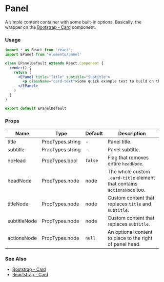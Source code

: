 # Panel

A simple content container with some built-in options. Basically, the wrapper on the [Bootstrap - Card](http://getbootstrap.com/docs/4.0/components/card/) component.

<!-- STORY -->

### Usage

```js
import * as React from 'react';
import EPanel from 'elements/panel'
```
```jsx
class EPanelDefault extends React.Component {
  render() {
    return (
      <EPanel title="Title" subtitle="Subtitle">
        <p className="card-text">Some quick example text to build on the card title and make up the bulk of the card''s content.</p>
      </EPanel>
    )
  }
}

export default EPanelDefault
```

### Props

| Name         | Type             | Default | Description |
|--------------|------------------|---------|-------------|
| title        | PropTypes.string | -       | Panel title. |
| subtitle     | PropTypes.string | -       | Panel subtitle. |
| noHead       | PropTypes.bool   | `false` | Flag that removes entire `headNode`. |
| headNode     | PropTypes.node   | node    | The whole custom `.card-title` element that contains `actionsNode` too. |
| titleNode    | PropTypes.node   | node    | Custom content that replaces `title` and `subtitle`. |
| subtitleNode | PropTypes.node   | node    | Custom content that replaces `subtitle`. |
| actionsNode  | PropTypes.node   | `null`  | An optional content to place to the right of panel head. |


### See Also
- [Bootstrap - Card](http://getbootstrap.com/docs/4.0/components/card/)
- [Reactstrap - Card](https://reactstrap.github.io/components/card/)
